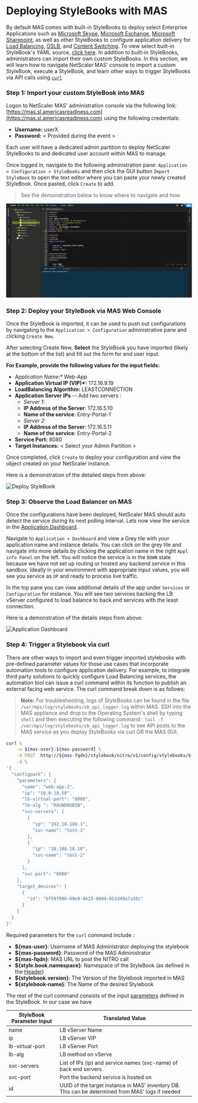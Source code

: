 # Deploying StyleBooks with MAS

By default MAS comes with built-in StyleBooks to deploy select Enterprise Applications such as [Microsoft Skype](https://www.citrix.com/content/dam/citrix/en_us/documents/products-solutions/deploying-skype-for-business-server-2015-with-netscaler.pdf), [Microsoft Exchange](https://www.citrix.com/content/dam/citrix/en_us/documents/guide/deploying-netscaler-with-microsoft-exchange-2016.pdf), [Microsoft Sharepoint](https://www.citrix.com/content/dam/citrix/en_us/documents/guide/deploying-microsoft-sharepoint-2016-with-netscaler.pdf), as well as other StyleBooks to configure application delivery for [Load Balancing](http://docs.citrix.com/en-us/storefront/3/integrate-with-netscaler-and-netscaler-gateway/load-balancing-with-netscaler.html), [GSLB](https://support.citrix.com/article/CTX110348), and [Content Switching](https://docs.citrix.com/en-us/netscaler/11/traffic-management/content-switching.html). To view select built-in StyleBook's YAML source, [click here](../code/Built-in/). In addition to built-in StyleBooks, administrators can import their own custom StyleBooks. In this section, we will learn how to navigate NetScaler MAS' console to import a custom StyleBook, execute a StyleBook, and learn other ways to trigger StyleBooks via API calls using [`curl`](https://curl.haxx.se/)

### Step 1: Import your custom StyleBook into MAS

Logon to NetScaler MAS' administration console via the following link: [https://mas.sl.americasreadiness.com](https://mas.sl.americasreadiness.com) using the following credentials: 

* **Username:** userX
* **Password:** < Provided during the event > 

Each user will have a dedicated admin partition to deploy NetScaler StyleBooks to and dedicated user account within MAS to manage. 

Once logged in, navigate to the following administration pane: `Application > Configuration > StyleBooks` and then click the GUI button `Import StyleBook` to open the text editor where you can paste your newly created StyleBook. Once pasted, click `Create` to add. 

>See the demonstration below to know where to navigate and how. 

![Import StyleBooks](./images/import-stylebook.gif)

### Step 2: Deploy your StyleBook via MAS Web Console

Once the StyleBook is imported, it can be used to push out configurations by navigating to the `Application > Configuration` administrative pane and clicking `Create New`.

After selecting Create New, **Select** the StyleBook you have imported (likely at the bottom of the list) and fill out the form for end user input. 

**For Example, provide the following values for the input fields:**

  * **Application Name*:** Web-App
  * **Application Virtual IP (VIP)*:** 172.16.9.19
  * **LoadBalancing Algorithm:** LEASTCONNECTION
  * **Application Server IPs** -- Add two servers : 
	* *Server 1:* 
	* **IP Address of the Server**: 172.16.5.10
	* **Name of the service**: Entry-Portal-1
	* *Server 2:*
	* **IP Address of the Server**: 172.16.5.11
	* **Name of the service**: Entry-Portal-2
  * **Service Port:** 8080
  * **Target Instances:** < Select your Admin Partition >
 
Once completed, click `Create` to deploy your configuration and view the object created on your NetScaler instance. 

Here is a demonstration of the detailed steps from above: 

![Deploy StyleBook](./images/deploy-stylebook.gif)

### Step 3: Observe the Load Balancer on MAS

Once the configurations have been deployed, NetScaler MAS should auto detect the service during its next polling interval. Lets now view the service in the [Application Dashboard](http://docs.citrix.com/en-us/netscaler-mas/12/application-analytics-and-management.html). 

Navigate to `Application > Dashboard` and view a Grey tile with your application name and instance details. You can click on the grey tile and navigate into more details by clicking the application name in the right `Appl info Panel` on the left. You will notice the service is in the `DOWN` state because we have not set up routing or hosted any backend service in this sandbox. Ideally in your environment with appropriate input values, you will see you service as `UP` and ready to process live traffic. 

In the top pane you can view additional details of the app under `Services` or `Configuration` for instance. You will see two services backing the LB vServer configured to load balance to back end services with the least connection. 

Here is a demonstration of the details steps from above: 

![Application Dashboard](./images/application-dashboard.gif)

### Step 4: Trigger a Stylebook via curl

There are other ways to import and even trigger imported stylebooks with pre-defined parameter values for those use cases that incorporate automation tools to configure application delivery. For example, to integrate third party solutions to quickly configure Load Balancing services, the automation tool can issue a curl command within its function to publish an external facing web service. The curl command break down is as follows: 

>**Note:** For troubleshooting, logs of StyleBooks can be found in the file `/var/mps/log/stylebooks/sb_api_logger.log` within MAS. SSH into the MAS appliance and drop to the Operating System's shell by typing `shell` and then executing the following command : `tail -f /var/mps/log/stylebooks/sb_api_logger.log` to see API posts to the MAS service as you deploy StyleBooks via curl OR the MAS GUI. 

```bash
curl \
	-u ${mas-user}:${mas-password} \
	-X￼POST  http://${mas-fqdn}/stylebook/nitro/v1/config/stylebooks/${style.book.namespace}/${stylebook.version}/${stylebook-name}/configpacks \
	-d \
'{
  "configpack": {
    "parameters": {
      "name": "web-app-2",
      "ip": "10.0.18.50",
      "lb-virtual-port": "8080",
      "lb-alg ": "ROUNDROBIN",
      "svc-servers": [
        {
          "ip": "192.18.188.1",
          "svc-name": "test-1"
        },
        {
          "ip": "18.188.18.10",
          "svc-name": "test-2"
        }
      ],
      "svc-port": "8080"
    },
    "target_devices": [
      {
        "id": "bf59f09b-69e9-4623-8604-052d49a7a38c"
      }
    ]
  }
}'
```

Required parameters for the `curl` command include :

* **${mas-user}**: Username of MAS Administrator deploying the stylebook
* **${mas-password}**: Password of the MAS Administrator 
* **${mas-fqdn}**: MAS URL to post the NITRO call
* **${style.book.namespace}**: Namespace of the StyleBook (as defined in the [Header](../))
* **${stylebook.version}**: The Version of the Stylebook imported in MAS
* **${stylebook-name}**: The Name of the desired Stylebook

The rest of the curl command consists of the input [parameters](../) defined in the StyleBook. In our case we have 

StyleBook Parameter Input | Translated Value
--- | ---
name | LB vServer Name
ip  | LB vServer VIP
lb-virtual-port | LB vServer Port
lb-alg | LB method on vServe
svc-servers | List of IPs (ip) and service names (svc-name) of back end servers
svc-port | Port the backend service is hosted on
id | UUID of the target instance in MAS' inventory DB. This can be determined from MAS' logs if needed
